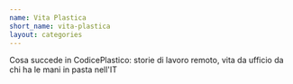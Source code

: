 ```yaml
---
name: Vita Plastica
short_name: vita-plastica
layout: categories
---
```

Cosa succede in CodicePlastico: storie di lavoro remoto, vita da ufficio da chi ha le mani in pasta nell'IT